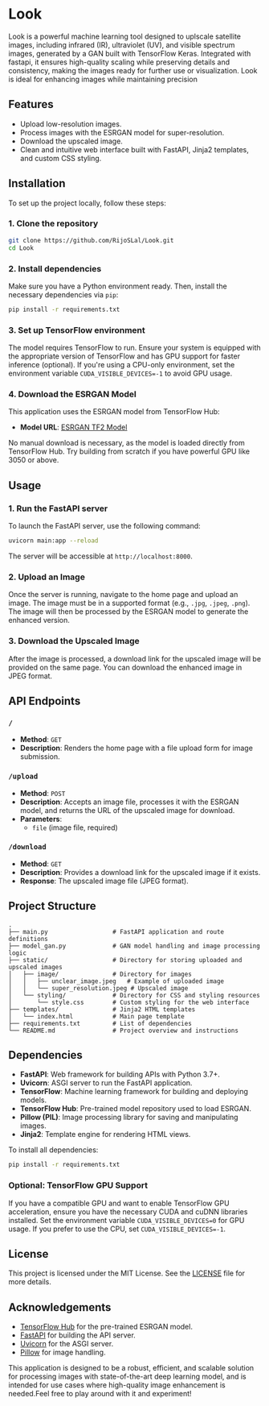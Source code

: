 # Look
Look is a powerful machine learning tool designed to uplscale satellite images, including infrared (IR), ultraviolet (UV), and visible spectrum images, generated by a GAN built with TensorFlow Keras. Integrated with fastapi, it ensures high-quality scaling while preserving details and consistency, making the images ready for further use or visualization. Look is ideal for enhancing images while maintaining precision

## Features

- Upload low-resolution images.
- Process images with the ESRGAN model for super-resolution.
- Download the upscaled image.
- Clean and intuitive web interface built with FastAPI, Jinja2 templates, and custom CSS styling.

## Installation

To set up the project locally, follow these steps:

### 1. Clone the repository

```bash
git clone https://github.com/RijoSLal/Look.git
cd Look
```

### 2. Install dependencies

Make sure you have a Python environment ready. Then, install the necessary dependencies via `pip`:

```bash
pip install -r requirements.txt
```

### 3. Set up TensorFlow environment

The model requires TensorFlow to run. Ensure your system is equipped with the appropriate version of TensorFlow and has GPU support for faster inference (optional). If you're using a CPU-only environment, set the environment variable `CUDA_VISIBLE_DEVICES=-1` to avoid GPU usage.

### 4. Download the ESRGAN Model

This application uses the ESRGAN model from TensorFlow Hub:

- **Model URL**: [ESRGAN TF2 Model](https://tfhub.dev/captain-pool/esrgan-tf2/1)

No manual download is necessary, as the model is loaded directly from TensorFlow Hub.
Try building from scratch if you have powerful GPU like 3050 or above.

## Usage

### 1. Run the FastAPI server

To launch the FastAPI server, use the following command:

```bash
uvicorn main:app --reload
```

The server will be accessible at `http://localhost:8000`.

### 2. Upload an Image

Once the server is running, navigate to the home page and upload an image. The image must be in a supported format (e.g., `.jpg`, `.jpeg`, `.png`). The image will then be processed by the ESRGAN model to generate the enhanced version.

### 3. Download the Upscaled Image

After the image is processed, a download link for the upscaled image will be provided on the same page. You can download the enhanced image in JPEG format.

## API Endpoints

### `/`

- **Method**: `GET`
- **Description**: Renders the home page with a file upload form for image submission.

### `/upload`

- **Method**: `POST`
- **Description**: Accepts an image file, processes it with the ESRGAN model, and returns the URL of the upscaled image for download.
- **Parameters**: 
  - `file` (image file, required)

### `/download`

- **Method**: `GET`
- **Description**: Provides a download link for the upscaled image if it exists.
- **Response**: The upscaled image file (JPEG format).

## Project Structure

```
.
├── main.py                  # FastAPI application and route definitions
├── model_gan.py             # GAN model handling and image processing logic
├── static/                  # Directory for storing uploaded and upscaled images
│   ├── image/               # Directory for images
│   │   ├── unclear_image.jpeg   # Example of uploaded image
│   │   └── super_resolution.jpeg # Upscaled image
│   └── styling/             # Directory for CSS and styling resources
│       └── style.css        # Custom styling for the web interface
├── templates/               # Jinja2 HTML templates
│   └── index.html           # Main page template
├── requirements.txt         # List of dependencies
└── README.md                # Project overview and instructions
```

## Dependencies

- **FastAPI**: Web framework for building APIs with Python 3.7+.
- **Uvicorn**: ASGI server to run the FastAPI application.
- **TensorFlow**: Machine learning framework for building and deploying models.
- **TensorFlow Hub**: Pre-trained model repository used to load ESRGAN.
- **Pillow (PIL)**: Image processing library for saving and manipulating images.
- **Jinja2**: Template engine for rendering HTML views.

To install all dependencies:

```bash
pip install -r requirements.txt
```

### Optional: TensorFlow GPU Support

If you have a compatible GPU and want to enable TensorFlow GPU acceleration, ensure you have the necessary CUDA and cuDNN libraries installed. Set the environment variable `CUDA_VISIBLE_DEVICES=0` for GPU usage. If you prefer to use the CPU, set `CUDA_VISIBLE_DEVICES=-1`.

## License

This project is licensed under the MIT License. See the [LICENSE](LICENSE) file for more details.

## Acknowledgements

- [TensorFlow Hub](https://www.tensorflow.org/hub) for the pre-trained ESRGAN model.
- [FastAPI](https://fastapi.tiangolo.com/) for building the API server.
- [Uvicorn](https://www.uvicorn.org/) for the ASGI server.
- [Pillow](https://pillow.readthedocs.io/en/stable/) for image handling.

This application is designed to be a robust, efficient, and scalable solution for processing images with state-of-the-art deep learning model, and is intended for use cases where high-quality image enhancement is needed.Feel free to play around with it and experiment!

